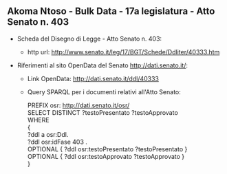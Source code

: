 ## Akoma Ntoso - Bulk Data - 17a legislatura - Atto Senato n. 403 ##

* Scheda del Disegno di Legge - Atto Senato n. 403:
	* http url: http://www.senato.it/leg/17/BGT/Schede/Ddliter/40333.htm

* Riferimenti al sito OpenData del Senato http://dati.senato.it/:
	* Link OpenData: http://dati.senato.it/ddl/40333
	* Query SPARQL per i documenti relativi all'Atto Senato:

        PREFIX osr: <http://dati.senato.it/osr/>  
		SELECT DISTINCT ?testoPresentato ?testoApprovato  
		WHERE  
		{  
		    ?ddl a osr:Ddl.  
		    ?ddl osr:idFase 403 .  
		    OPTIONAL { ?ddl osr:testoPresentato ?testoPresentato }  
		    OPTIONAL { ?ddl osr:testoApprovato ?testoApprovato }  
		}
		